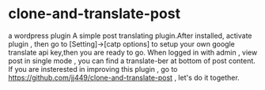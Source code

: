 # clone-and-translate-post
a wordpress plugin
A simple post translating plugin.After installed, activate plugin , then go to [Setting]->[catp options] to setup your own google translate api key,then you are ready to go. When logged in with admin , view post in single mode , you can find a translate-ber at bottom of post content. If you are insterested in improving this plugin , go to https://github.com/jj449/clone-and-translate-post , let's do it together.
